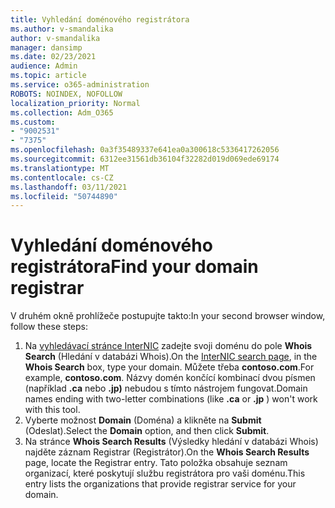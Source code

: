 ```yaml
---
title: Vyhledání doménového registrátora
ms.author: v-smandalika
author: v-smandalika
manager: dansimp
ms.date: 02/23/2021
audience: Admin
ms.topic: article
ms.service: o365-administration
ROBOTS: NOINDEX, NOFOLLOW
localization_priority: Normal
ms.collection: Adm_O365
ms.custom:
- "9002531"
- "7375"
ms.openlocfilehash: 0a3f35489337e641ea0a300618c5336417262056
ms.sourcegitcommit: 6312ee31561db36104f32282d019d069ede69174
ms.translationtype: MT
ms.contentlocale: cs-CZ
ms.lasthandoff: 03/11/2021
ms.locfileid: "50744890"
---
```

# <a name="find-your-domain-registrar"></a><span data-ttu-id="dfb94-102">Vyhledání doménového registrátora</span><span class="sxs-lookup"><span data-stu-id="dfb94-102">Find your domain registrar</span></span>

<span data-ttu-id="dfb94-103">V druhém okně prohlížeče postupujte takto:</span><span class="sxs-lookup"><span data-stu-id="dfb94-103">In your second browser window, follow these steps:</span></span>

1. <span data-ttu-id="dfb94-104">Na [vyhledávací stránce InterNIC](https://lookup.icann.org/) zadejte svoji doménu do pole **Whois Search** (Hledání v databázi Whois).</span><span class="sxs-lookup"><span data-stu-id="dfb94-104">On the [InterNIC search page](https://lookup.icann.org/), in the **Whois Search** box, type your domain.</span></span> <span data-ttu-id="dfb94-105">Můžete třeba **contoso.com**.</span><span class="sxs-lookup"><span data-stu-id="dfb94-105">For example, **contoso.com**.</span></span> <span data-ttu-id="dfb94-106">Názvy domén končící kombinací dvou písmen (například **.ca** nebo **.jp)** nebudou s tímto nástrojem fungovat.</span><span class="sxs-lookup"><span data-stu-id="dfb94-106">Domain names ending with two-letter combinations (like **.ca** or **.jp** ) won't work with this tool.</span></span>
2. <span data-ttu-id="dfb94-107">Vyberte možnost **Domain** (Doména) a klikněte na **Submit** (Odeslat).</span><span class="sxs-lookup"><span data-stu-id="dfb94-107">Select the **Domain** option, and then click **Submit**.</span></span>
3. <span data-ttu-id="dfb94-108">Na stránce **Whois Search Results** (Výsledky hledání v databázi Whois) najděte záznam Registrar (Registrátor).</span><span class="sxs-lookup"><span data-stu-id="dfb94-108">On the **Whois Search Results** page, locate the Registrar entry.</span></span> <span data-ttu-id="dfb94-109">Tato položka obsahuje seznam organizací, které poskytují službu registrátora pro vaši doménu.</span><span class="sxs-lookup"><span data-stu-id="dfb94-109">This entry lists the organizations that provide registrar service for your domain.</span></span>
